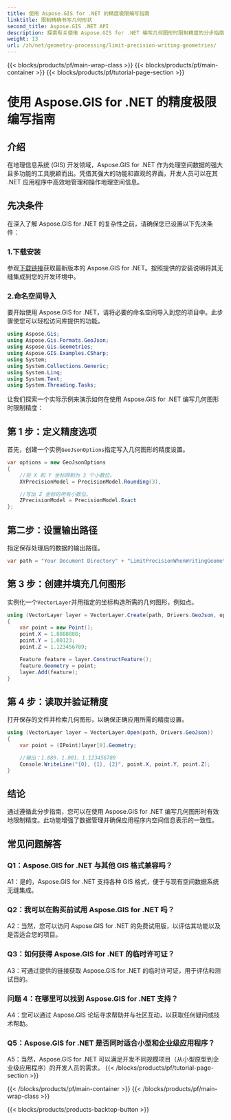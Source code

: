 ```yaml
---
title: 使用 Aspose.GIS for .NET 的精度极限编写指南
linktitle: 限制精确书写几何形状
second_title: Aspose.GIS .NET API
description: 探索有关使用 Aspose.GIS for .NET 编写几何图形时限制精度的分步指南。轻松增强空间数据管理。
weight: 13
url: /zh/net/geometry-processing/limit-precision-writing-geometries/
---
```


{{< blocks/products/pf/main-wrap-class >}}
{{< blocks/products/pf/main-container >}}
{{< blocks/products/pf/tutorial-page-section >}}

# 使用 Aspose.GIS for .NET 的精度极限编写指南

## 介绍

在地理信息系统 (GIS) 开发领域，Aspose.GIS for .NET 作为处理空间数据的强大且多功能的工具脱颖而出。凭借其强大的功能和直观的界面，开发人员可以在其 .NET 应用程序中高效地管理和操作地理空间信息。

## 先决条件

在深入了解 Aspose.GIS for .NET 的复杂性之前，请确保您已设置以下先决条件：

### 1.下载安装

参观[下载链接](https://releases.aspose.com/gis/net/)获取最新版本的 Aspose.GIS for .NET。按照提供的安装说明将其无缝集成到您的开发环境中。

### 2.命名空间导入

要开始使用 Aspose.GIS for .NET，请将必要的命名空间导入到您的项目中。此步骤使您可以轻松访问库提供的功能。

```csharp
using Aspose.Gis;
using Aspose.Gis.Formats.GeoJson;
using Aspose.Gis.Geometries;
using Aspose.GIS.Examples.CSharp;
using System;
using System.Collections.Generic;
using System.Linq;
using System.Text;
using System.Threading.Tasks;
```

让我们探索一个实际示例来演示如何在使用 Aspose.GIS for .NET 编写几何图形时限制精度：

## 第 1 步：定义精度选项

首先，创建一个实例`GeoJsonOptions`指定写入几何图形的精度设置。

```csharp
var options = new GeoJsonOptions
{
    //将 X 和 Y 坐标限制为 3 个小数位。
    XYPrecisionModel = PrecisionModel.Rounding(3),

    //写出 Z 坐标的所有小数位。
    ZPrecisionModel = PrecisionModel.Exact
};
```

## 第二步：设置输出路径

指定保存处理后的数据的输出路径。

```csharp
var path = "Your Document Directory" + "LimitPrecisionWhenWritingGeometries_out.json";
```

## 第 3 步：创建并填充几何图形

实例化一个`VectorLayer`并用指定的坐标构造所需的几何图形，例如点。

```csharp
using (VectorLayer layer = VectorLayer.Create(path, Drivers.GeoJson, options))
{
    var point = new Point();
    point.X = 1.8888888;
    point.Y = 1.00123;
    point.Z = 1.123456789;

    Feature feature = layer.ConstructFeature();
    feature.Geometry = point;
    layer.Add(feature);
}
```

## 第 4 步：读取并验证精度

打开保存的文件并检索几何图形，以确保正确应用所需的精度设置。

```csharp
using (VectorLayer layer = VectorLayer.Open(path, Drivers.GeoJson))
{
    var point = (IPoint)layer[0].Geometry;

    //输出：1.889、1.001、1.123456789
    Console.WriteLine("{0}, {1}, {2}", point.X, point.Y, point.Z);
}
```

## 结论

通过遵循此分步指南，您可以在使用 Aspose.GIS for .NET 编写几何图形时有效地限制精度。此功能增强了数据管理并确保应用程序内空间信息表示的一致性。

## 常见问题解答

### Q1：Aspose.GIS for .NET 与其他 GIS 格式兼容吗？

A1：是的，Aspose.GIS for .NET 支持各种 GIS 格式，便于与现有空间数据系统无缝集成。

### Q2：我可以在购买前试用 Aspose.GIS for .NET 吗？

A2：当然，您可以访问 Aspose.GIS for .NET 的免费试用版，以评估其功能以及是否适合您的项目。

### Q3：如何获得 Aspose.GIS for .NET 的临时许可证？

A3：可通过提供的链接获取 Aspose.GIS for .NET 的临时许可证，用于评估和测试目的。

### 问题 4：在哪里可以找到 Aspose.GIS for .NET 支持？

A4：您可以通过 Aspose.GIS 论坛寻求帮助并与社区互动，以获取任何疑问或技术帮助。

### Q5：Aspose.GIS for .NET 是否同时适合小型和企业级应用程序？

A5：当然，Aspose.GIS for .NET 可以满足开发不同规模项目（从小型原型到企业级应用程序）的开发人员的需求。
{{< /blocks/products/pf/tutorial-page-section >}}

{{< /blocks/products/pf/main-container >}}
{{< /blocks/products/pf/main-wrap-class >}}

{{< blocks/products/products-backtop-button >}}
